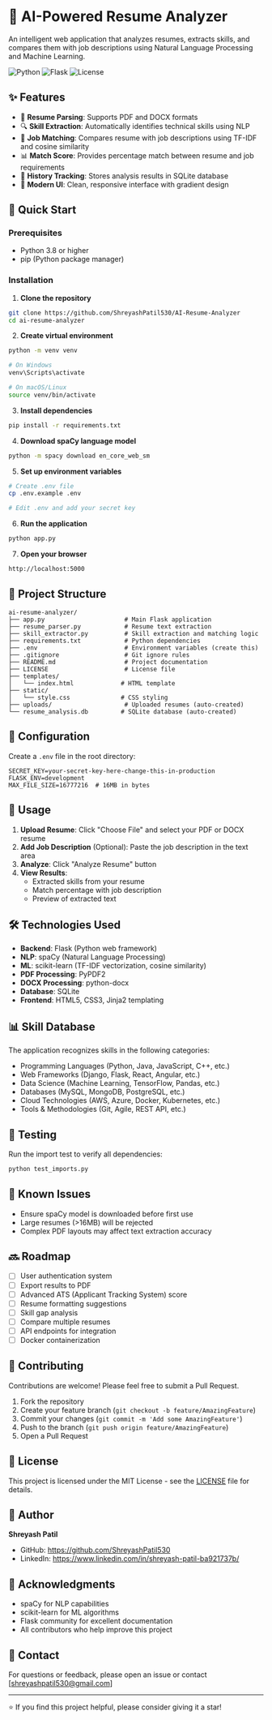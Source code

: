 # 🎯 AI-Powered Resume Analyzer

An intelligent web application that analyzes resumes, extracts skills, and compares them with job descriptions using Natural Language Processing and Machine Learning.

![Python](https://img.shields.io/badge/Python-3.8+-blue.svg)
![Flask](https://img.shields.io/badge/Flask-2.3.3-green.svg)
![License](https://img.shields.io/badge/License-MIT-yellow.svg)

## ✨ Features

- 📄 **Resume Parsing**: Supports PDF and DOCX formats
- 🔍 **Skill Extraction**: Automatically identifies technical skills using NLP
- 🎯 **Job Matching**: Compares resume with job descriptions using TF-IDF and cosine similarity
- 📊 **Match Score**: Provides percentage match between resume and job requirements
- 💾 **History Tracking**: Stores analysis results in SQLite database
- 🎨 **Modern UI**: Clean, responsive interface with gradient design

## 🚀 Quick Start

### Prerequisites

- Python 3.8 or higher
- pip (Python package manager)

### Installation

1. **Clone the repository**
```bash
git clone https://github.com/ShreyashPatil530/AI-Resume-Analyzer
cd ai-resume-analyzer
```

2. **Create virtual environment**
```bash
python -m venv venv

# On Windows
venv\Scripts\activate

# On macOS/Linux
source venv/bin/activate
```

3. **Install dependencies**
```bash
pip install -r requirements.txt
```

4. **Download spaCy language model**
```bash
python -m spacy download en_core_web_sm
```

5. **Set up environment variables**
```bash
# Create .env file
cp .env.example .env

# Edit .env and add your secret key
```

6. **Run the application**
```bash
python app.py
```

7. **Open your browser**
```
http://localhost:5000
```

## 📁 Project Structure

```
ai-resume-analyzer/
├── app.py                      # Main Flask application
├── resume_parser.py            # Resume text extraction
├── skill_extractor.py          # Skill extraction and matching logic
├── requirements.txt            # Python dependencies
├── .env                        # Environment variables (create this)
├── .gitignore                  # Git ignore rules
├── README.md                   # Project documentation
├── LICENSE                     # License file
├── templates/
│   └── index.html             # HTML template
├── static/
│   └── style.css              # CSS styling
├── uploads/                    # Uploaded resumes (auto-created)
└── resume_analysis.db         # SQLite database (auto-created)
```

## 🔧 Configuration

Create a `.env` file in the root directory:

```env
SECRET_KEY=your-secret-key-here-change-this-in-production
FLASK_ENV=development
MAX_FILE_SIZE=16777216  # 16MB in bytes
```

## 📖 Usage

1. **Upload Resume**: Click "Choose File" and select your PDF or DOCX resume
2. **Add Job Description** (Optional): Paste the job description in the text area
3. **Analyze**: Click "Analyze Resume" button
4. **View Results**:
   - Extracted skills from your resume
   - Match percentage with job description
   - Preview of extracted text

## 🛠️ Technologies Used

- **Backend**: Flask (Python web framework)
- **NLP**: spaCy (Natural Language Processing)
- **ML**: scikit-learn (TF-IDF vectorization, cosine similarity)
- **PDF Processing**: PyPDF2
- **DOCX Processing**: python-docx
- **Database**: SQLite
- **Frontend**: HTML5, CSS3, Jinja2 templating

## 📊 Skill Database

The application recognizes skills in the following categories:

- Programming Languages (Python, Java, JavaScript, C++, etc.)
- Web Frameworks (Django, Flask, React, Angular, etc.)
- Data Science (Machine Learning, TensorFlow, Pandas, etc.)
- Databases (MySQL, MongoDB, PostgreSQL, etc.)
- Cloud Technologies (AWS, Azure, Docker, Kubernetes, etc.)
- Tools & Methodologies (Git, Agile, REST API, etc.)

## 🧪 Testing

Run the import test to verify all dependencies:

```bash
python test_imports.py
```

## 🐛 Known Issues

- Ensure spaCy model is downloaded before first use
- Large resumes (>16MB) will be rejected
- Complex PDF layouts may affect text extraction accuracy

## 🔜 Roadmap

- [ ] User authentication system
- [ ] Export results to PDF
- [ ] Advanced ATS (Applicant Tracking System) score
- [ ] Resume formatting suggestions
- [ ] Skill gap analysis
- [ ] Compare multiple resumes
- [ ] API endpoints for integration
- [ ] Docker containerization

## 🤝 Contributing

Contributions are welcome! Please feel free to submit a Pull Request.

1. Fork the repository
2. Create your feature branch (`git checkout -b feature/AmazingFeature`)
3. Commit your changes (`git commit -m 'Add some AmazingFeature'`)
4. Push to the branch (`git push origin feature/AmazingFeature`)
5. Open a Pull Request

## 📝 License

This project is licensed under the MIT License - see the [LICENSE](LICENSE.md) file for details.

## 👤 Author

**Shreyash Patil**
- GitHub: https://github.com/ShreyashPatil530
- LinkedIn: https://www.linkedin.com/in/shreyash-patil-ba921737b/

## 🙏 Acknowledgments

- spaCy for NLP capabilities
- scikit-learn for ML algorithms
- Flask community for excellent documentation
- All contributors who help improve this project

## 📧 Contact

For questions or feedback, please open an issue or contact [shreyashpatil530@gmail.com]

---

⭐ If you find this project helpful, please consider giving it a star!

